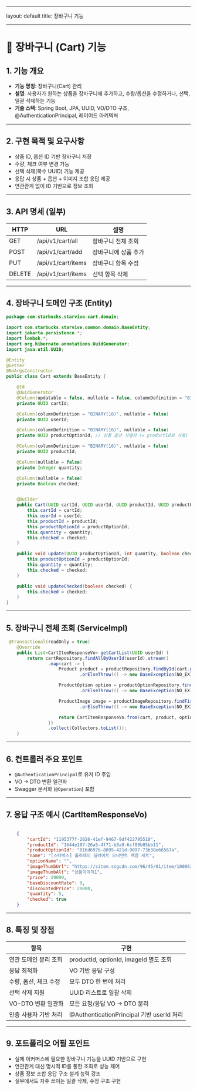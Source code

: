 
---
layout: default
title: 장바구니 기능

---

# 🛒 장바구니 (Cart) 기능

##  1. 기능 개요
- **기능 명칭**: 장바구니(Cart) 관리
- **설명**: 사용자가 원하는 상품을 장바구니에 추가하고, 수량/옵션을 수정하거나, 선택,일괄 삭제하는 기능
- **기술 스택**: Spring Boot, JPA, UUID, VO/DTO 구조, @AuthenticationPrincipal, 레이어드 아키텍처

---

##  2. 구현 목적 및 요구사항
- 상품 ID, 옵션 ID 기반 장바구니 저장
- 수량, 체크 여부 변경 가능
- 선택 삭제(복수 UUID) 기능 제공
- 응답 시 상품 + 옵션 + 이미지 조합 응답 제공
- 연관관계 없이 ID 기반으로 정보 조회

---

##  3. API 명세 (일부)

| HTTP | URL | 설명 |
|------|-----|------|
| GET | /api/v1/cart/all | 장바구니 전체 조회 |
| POST | /api/v1/cart/add | 장바구니에 상품 추가 |
| PUT | /api/v1/cart/items | 장바구니 항목 수정 |
| DELETE | /api/v1/cart/items | 선택 항목 삭제 |

---

##  4. 장바구니 도메인 구조 (Entity)

```java
package com.starbucks.starvive.cart.domain;

import com.starbucks.starvive.common.domain.BaseEntity;
import jakarta.persistence.*;
import lombok.*;
import org.hibernate.annotations.UuidGenerator;
import java.util.UUID;

@Entity
@Getter
@NoArgsConstructor
public class Cart extends BaseEntity {

    @Id
    @UuidGenerator
    @Column(updatable = false, nullable = false, columnDefinition = "BINARY(16)")
    private UUID cartId;

    @Column(columnDefinition = "BINARY(16)", nullable = false)
    private UUID userId;

    @Column(columnDefinition = "BINARY(16)", nullable = false)
    private UUID productOptionId; // 상품 옵션 식별자 (= productId로 사용)

    @Column(columnDefinition = "BINARY(16)", nullable = false)
    private UUID productId;

    @Column(nullable = false)
    private Integer quantity;

    @Column(nullable = false)
    private Boolean checked;


    @Builder
    public Cart(UUID cartId, UUID userId, UUID productId, UUID productOptionId, Integer quantity, Boolean checked) {
        this.cartId = cartId;
        this.userId = userId;
        this.productId = productId;
        this.productOptionId = productOptionId;
        this.quantity = quantity;
        this.checked = checked;
    }

    public void update(UUID productOptionId, int quantity, boolean checked) {
        this.productOptionId = productOptionId;
        this.quantity = quantity;
        this.checked = checked;
    }

    public void updateChecked(boolean checked) {
        this.checked = checked;
    }
}
```

---

##  5. 장바구니 전체 조회 (ServiceImpl)

```java
 @Transactional(readOnly = true)
    @Override
    public List<CartItemResponseVo> getCartList(UUID userId) {
        return cartRepository.findAllByUserId(userId).stream()
                .map(cart -> {
                    Product product = productRepository.findById(cart.getProductId())
                            .orElseThrow(() -> new BaseException(NO_EXIST_PRODUCT));

                    ProductOption option = productOptionRepository.findById(cart.getProductOptionId())
                            .orElseThrow(() -> new BaseException(NO_EXIST_OPTION));

                    ProductImage image = productImageRepository.findFirstByProductId(cart.getProductId())
                            .orElseThrow(() -> new BaseException(NO_EXIST_IMAGE));

                    return CartItemResponseVo.from(cart, product, option, image);
                })
                .collect(Collectors.toList());
    }
```

---

##  6. 컨트롤러 주요 포인트
- `@AuthenticationPrincipal`로 유저 ID 주입
- VO → DTO 변환 일관화
- Swagger 문서화 (`@Operation`) 포함

---

##  7. 응답 구조 예시 (CartItemResponseVo)

```json

    {
        "cartId": "1195377f-2026-41ef-9467-9df422795510",
        "productId": "1644e107-26a5-4f71-b8a9-6cf09b05bb11",
        "productOptionId": "016d697b-8895-421d-9097-73b38e66567a",
        "name": "[스타벅스] 홀리데이 딜라이트 오너먼트 백참 세트",
        "optionName": "",
        "imageThumbUrl": "https://sitem.ssgcdn.com/96/45/01/item/1000630014596_i1_500.jpg",
        "imageThumbAlt": "상품이미지1",
        "price": 29000,
        "baseDiscountRate": 0,
        "discountedPrice": 29000,
        "quantity": 5,
        "checked": true
    }
```

---

##  8. 특징 및 장점

| 항목 | 구현 |
|------|------|
| 연관 도메인 분리 조회 | productId, optionId, imageId 별도 조회 |
| 응답 최적화 | VO 기반 응답 구성 |
| 수량, 옵션, 체크 수정 | 모두 DTO 한 번에 처리 |
| 선택 삭제 지원 | UUID 리스트로 일괄 삭제 |
| VO-DTO 변환 일관화 | 모든 요청/응답 VO → DTO 분리 |
| 인증 사용자 기반 처리 | @AuthenticationPrincipal 기반 userId 처리 |

---

##  9. 포트폴리오 어필 포인트
- 실제 이커머스에 필요한 장바구니 기능을 UUID 기반으로 구현
- 연관관계 대신 명시적 ID를 통한 조회로 성능 제어
- 상품 정보 조합 응답 구조 설계 능력 강조
- 실무에서도 자주 쓰이는 일괄 삭제, 수정 구조 구현
